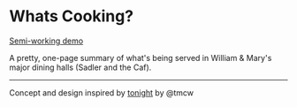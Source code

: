 # Whats Cooking?

[Semi-working demo](http://crim-bell-curve.github.io/whats-cooking/)

A pretty, one-page summary of what's being served in William & Mary's major dining halls (Sadler and the Caf).

---

Concept and design inspired by [tonight](https://github.com/tmcw/tonight) by @tmcw